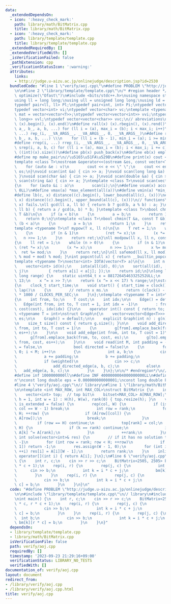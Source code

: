 ```yaml
---
data:
  _extendedDependsOn:
  - icon: ':heavy_check_mark:'
    path: library/math/BitMatrix.cpp
    title: library/math/BitMatrix.cpp
  - icon: ':heavy_check_mark:'
    path: library/template/template.cpp
    title: library/template/template.cpp
  _extendedRequiredBy: []
  _extendedVerifiedWith: []
  _isVerificationFailed: false
  _pathExtension: cpp
  _verificationStatusIcon: ':warning:'
  attributes:
    links:
    - http://judge.u-aizu.ac.jp/onlinejudge/description.jsp?id=2530
  bundledCode: "#line 1 \"verify/aoj.cpp\"\n#define PROBLEM \"http://judge.u-aizu.ac.jp/onlinejudge/description.jsp?id=2530\"\
    \n\n#line 2 \"library/template/template.cpp\"\n/* #region header */\n#pragma GCC\
    \ optimize(\"Ofast\")\n#include <bits/stdc++.h>\nusing namespace std;\n// types\n\
    using ll = long long;\nusing ull = unsigned long long;\nusing ld = long double;\n\
    typedef pair<ll, ll> Pl;\ntypedef pair<int, int> Pi;\ntypedef vector<ll> vl;\n\
    typedef vector<int> vi;\ntypedef vector<char> vc;\ntemplate <typename T>\nusing\
    \ mat = vector<vector<T>>;\ntypedef vector<vector<int>> vvi;\ntypedef vector<vector<long\
    \ long>> vvl;\ntypedef vector<vector<char>> vvc;\n// abreviations\n#define all(x)\
    \ (x).begin(), (x).end()\n#define rall(x) (x).rbegin(), (x).rend()\n#define rep_(i,\
    \ a_, b_, a, b, ...) for (ll i = (a), max_i = (b); i < max_i; i++)\n#define rep(i,\
    \ ...) rep_(i, __VA_ARGS__, __VA_ARGS__, 0, __VA_ARGS__)\n#define rrep_(i, a_,\
    \ b_, a, b, ...) \\\n    for (ll i = (b - 1), min_i = (a); i >= min_i; i--)\n\
    #define rrep(i, ...) rrep_(i, __VA_ARGS__, __VA_ARGS__, 0, __VA_ARGS__)\n#define\
    \ srep(i, a, b, c) for (ll i = (a), max_i = (b); i < max_i; i += c)\n#define SZ(x)\
    \ ((int)(x).size())\n#define pb(x) push_back(x)\n#define eb(x) emplace_back(x)\n\
    #define mp make_pair\n//\u5165\u51FA\u529B\n#define print(x) cout << x << endl\n\
    template <class T>\nostream &operator<<(ostream &os, const vector<T> &v)\n{\n\
    \    for (auto &e : v)\n        cout << e << \" \";\n    cout << endl;\n    return\
    \ os;\n}\nvoid scan(int &a) { cin >> a; }\nvoid scan(long long &a) { cin >> a;\
    \ }\nvoid scan(char &a) { cin >> a; }\nvoid scan(double &a) { cin >> a; }\nvoid\
    \ scan(string &a) { cin >> a; }\ntemplate <class T>\nvoid scan(vector<T> &a)\n\
    {\n    for (auto &i : a)\n        scan(i);\n}\n#define vsum(x) accumulate(all(x),\
    \ 0LL)\n#define vmax(a) *max_element(all(a))\n#define vmin(a) *min_element(all(a))\n\
    #define lb(c, x) distance((c).begin(), lower_bound(all(c), (x)))\n#define ub(c,\
    \ x) distance((c).begin(), upper_bound(all(c), (x)))\n// functions\n// gcd(0,\
    \ x) fails.\nll gcd(ll a, ll b) { return b ? gcd(b, a % b) : a; }\nll lcm(ll a,\
    \ ll b) { return a / gcd(a, b) * b; }\ntemplate <class T>\nbool chmax(T &a, const\
    \ T &b)\n{\n    if (a < b)\n    {\n        a = b;\n        return 1;\n    }\n\
    \    return 0;\n}\ntemplate <class T>\nbool chmin(T &a, const T &b)\n{\n    if\
    \ (b < a)\n    {\n        a = b;\n        return 1;\n    }\n    return 0;\n}\n\
    template <typename T>\nT mypow(T x, ll n)\n{\n    T ret = 1;\n    while (n > 0)\n\
    \    {\n        if (n & 1)\n            (ret *= x);\n        (x *= x);\n     \
    \   n >>= 1;\n    }\n    return ret;\n}\nll modpow(ll x, ll n, const ll mod)\n\
    {\n    ll ret = 1;\n    while (n > 0)\n    {\n        if (n & 1)\n           \
    \ (ret *= x);\n        (x *= x);\n        n >>= 1;\n        x %= mod;\n      \
    \  ret %= mod;\n    }\n    return ret;\n}\nll safemod(ll x, ll mod) { return (x\
    \ % mod + mod) % mod; }\nint popcnt(ull x) { return __builtin_popcountll(x); }\n\
    template <typename T>\nvector<int> IOTA(vector<T> a)\n{\n    int n = a.size();\n\
    \    vector<int> id(n);\n    iota(all(id), 0);\n    sort(all(id), [&](int i, int\
    \ j)\n         { return a[i] < a[j]; });\n    return id;\n}\nlong long xor64(long\
    \ long range) {\n    static uint64_t x = 88172645463325252ULL;\n    x ^= x <<\
    \ 13;\n    x ^= x >> 7;\n    return (x ^= x << 17) % range;\n}\nstruct Timer\n\
    {\n    clock_t start_time;\n    void start() { start_time = clock(); }\n    int\
    \ lap()\n    {\n        // return x ms.\n        return (clock() - start_time)\
    \ * 1000 / CLOCKS_PER_SEC;\n    }\n};\ntemplate <typename T = int>\nstruct Edge\n\
    {\n    int from, to;\n    T cost;\n    int idx;\n\n    Edge() = default;\n\n \
    \   Edge(int from, int to, T cost = 1, int idx = -1)\n        : from(from), to(to),\
    \ cost(cost), idx(idx) {}\n\n    operator int() const { return to; }\n};\n\ntemplate\
    \ <typename T = int>\nstruct Graph\n{\n    vector<vector<Edge<T>>> g;\n    int\
    \ es;\n\n    Graph() = default;\n\n    explicit Graph(int n) : g(n), es(0) {}\n\
    \n    size_t size() const { return g.size(); }\n\n    void add_directed_edge(int\
    \ from, int to, T cost = 1)\n    {\n        g[from].emplace_back(from, to, cost,\
    \ es++);\n    }\n\n    void add_edge(int from, int to, T cost = 1)\n    {\n  \
    \      g[from].emplace_back(from, to, cost, es);\n        g[to].emplace_back(to,\
    \ from, cost, es++);\n    }\n\n    void read(int M, int padding = -1, bool weighted\
    \ = false,\n              bool directed = false)\n    {\n        for (int i =\
    \ 0; i < M; i++)\n        {\n            int a, b;\n            cin >> a >> b;\n\
    \            a += padding;\n            b += padding;\n            T c = T(1);\n\
    \            if (weighted)\n                cin >> c;\n            if (directed)\n\
    \                add_directed_edge(a, b, c);\n            else\n             \
    \   add_edge(a, b, c);\n        }\n    }\n};\n\n/* #endregion*/\n// constant\n\
    #define inf 1000000000ll\n#define INF 4000000004000000000LL\n#define endl '\\\
    n'\nconst long double eps = 0.000000000000001;\nconst long double PI = 3.141592653589793;\n\
    #line 4 \"verify/aoj.cpp\"\n// library\n#line 1 \"library/math/BitMatrix.cpp\"\
    \n\ntemplate <int MAX_ROW, int MAX_COL>\nstruct BitMatrix {\n    int H, W, rank;\n\
    \    vector<int> top;  // top bit\n    bitset<MAX_COL> A[MAX_ROW];\n    BitMatrix(int\
    \ h = 1, int w = 1) : H(h), W(w), rank(0) { top.resize(h); }\n    void build(bool\
    \ is_extended = false) {\n        rep(col, W) {\n            if (is_extended &&\
    \ col == W - 1) break;\n            int row = rank;\n            for (; row <\
    \ H; ++row) {\n                if (A[row][col]) {\n                    swap(A[rank],\
    \ A[row]);\n                    break;\n                }\n            }\n   \
    \         if (row == H) continue;\n            top[rank] = col;\n            rep(k,\
    \ H) {\n                if (k == rank) continue;\n                if (A[k][col])\
    \ A[k] ^= A[rank];\n            }\n            ++rank;\n        }\n    }\n   \
    \ int solve(vector<int>& res) {\n        // if it has no solution then return\
    \ -1\n        for (int row = rank; row < H; ++row)\n            if (A[row][W -\
    \ 1]) return -1;\n        res.assign(W - 1, 0);\n        for (int i = 0; i < rank;\
    \ ++i) res[i] = A[i][W - 1];\n        return rank;\n    }\n    inline bitset<MAX_COL>&\
    \ operator[](int i) { return A[i]; }\n};\n#line 6 \"verify/aoj.cpp\"\nint main()\
    \ {\n    int r, c;\n    cin >> r >> c;\n    BitMatrix<2505, 2505> bm(r * c, r\
    \ * c + 1);\n    rep(i, r) {\n        rep(j, c) {\n            int b;\n      \
    \      cin >> b;\n            int k = i * c + j;\n            bm[k][r * c] = b;\n\
    \        }\n    }\n    rep(i, r) {\n        rep(j, c) {\n            int b;\n\
    \            cin >> b;\n            int k = i * c + j;\n            bm[k][r *\
    \ c] = b;\n        }\n    }\n}\n"
  code: "#define PROBLEM \"http://judge.u-aizu.ac.jp/onlinejudge/description.jsp?id=2530\"\
    \n\n#include \"library/template/template.cpp\"\n// library\n#include \"library/math/BitMatrix.cpp\"\
    \nint main() {\n    int r, c;\n    cin >> r >> c;\n    BitMatrix<2505, 2505> bm(r\
    \ * c, r * c + 1);\n    rep(i, r) {\n        rep(j, c) {\n            int b;\n\
    \            cin >> b;\n            int k = i * c + j;\n            bm[k][r *\
    \ c] = b;\n        }\n    }\n    rep(i, r) {\n        rep(j, c) {\n          \
    \  int b;\n            cin >> b;\n            int k = i * c + j;\n           \
    \ bm[k][r * c] = b;\n        }\n    }\n}"
  dependsOn:
  - library/template/template.cpp
  - library/math/BitMatrix.cpp
  isVerificationFile: false
  path: verify/aoj.cpp
  requiredBy: []
  timestamp: '2023-09-23 21:29:16+09:00'
  verificationStatus: LIBRARY_NO_TESTS
  verifiedWith: []
documentation_of: verify/aoj.cpp
layout: document
redirect_from:
- /library/verify/aoj.cpp
- /library/verify/aoj.cpp.html
title: verify/aoj.cpp
---
```

